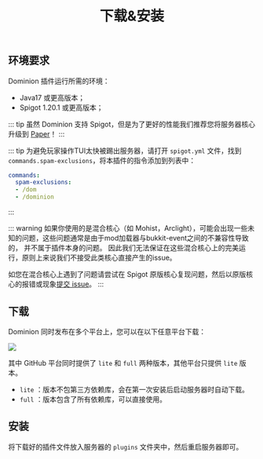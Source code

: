 ﻿---
title: 下载&安装
createTime: 2025/02/24 14:47:33
permalink: /doc/owner/install/
---

## 环境要求

Dominion 插件运行所需的环境：

- Java17 或更高版本；
- Spigot 1.20.1 或更高版本；

::: tip
虽然 Dominion 支持 Spigot，但是为了更好的性能我们推荐您将服务器核心升级到 [Paper](https://papermc.io/software/paper)！
:::

::: tip
为避免玩家操作TUI太快被踢出服务器，请打开 `spigot.yml` 文件，找到 `commands.spam-exclusions`，将本插件的指令添加到列表中：

```yaml
commands:
  spam-exclusions:
  - /dom
  - /dominion
```
:::

::: warning
如果你使用的是混合核心（如 Mohist，Arclight），可能会出现一些未知的问题，这些问题通常是由于mod加载器与bukkit-event之间的不兼容性导致的，
并不属于插件本身的问题。
因此我们无法保证在这些混合核心上的完美运行，原则上来说我们不接受此类核心直接产生的issue。

如您在混合核心上遇到了问题请尝试在 Spigot
原版核心复现问题，然后以原版核心的报错或现象[提交 issue](https://github.com/LunaDeerMC/Dominion/issues)。
:::

## 下载

Dominion 同时发布在多个平台上，您可以在以下任意平台下载：

![](https://img.shields.io/github/v/release/LunaDeerMC/Dominion?label=当前最新版本&color=0aa344)

<CardGrid>

<LinkCard icon="https://github.githubassets.com/assets/GitHub-Mark-ea2971cee799.png" title="GitHub" href="https://github.com/LunaDeerMC/Dominion/releases/latest" />

<LinkCard icon="https://hangar.papermc.io/_nuxt/hangar-logo.DNKyJEtq.svg" title="Hangar" href="https://hangar.papermc.io/zhangyuheng/Dominion" />

<LinkCard icon="https://avatars.githubusercontent.com/u/67560307?s=200&v=4" title="Modrinth" href="https://modrinth.com/plugin/zhangyuheng-dominion" />

<LinkCard icon="https://static.spigotmc.org/img/spigot.png" title="Spigot" href="https://www.spigotmc.org/resources/dominion.119514/" />

</CardGrid>

其中 GitHub 平台同时提供了 `lite` 和 `full` 两种版本，其他平台只提供 `lite` 版本。

- `lite` ：版本不包第三方依赖库，会在第一次安装后启动服务器时自动下载。
- `full` ：版本包含了所有依赖库，可以直接使用。

## 安装

将下载好的插件文件放入服务器的 `plugins` 文件夹中，然后重启服务器即可。


